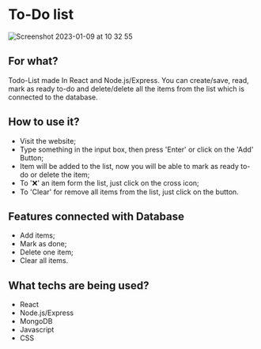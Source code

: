 # To-Do list
![Screenshot 2023-01-09 at 10 32 55](https://user-images.githubusercontent.com/104833965/211267556-0b04552c-1f20-4a33-a8d2-7301407aec30.png)

## For what?
Todo-List made In React and Node.js/Express.
You can create/save, read, mark as ready to-do and delete/delete all the items from the list which is connected to the database.

## How to use it?
* Visit the website;
* Type something in the input box, then press 'Enter' or click on the 'Add' Button;
* Item will be added to the list, now you will be able to mark as ready to-do or delete the item;
* To '❌' an item form the list, just click on the cross icon;
* To 'Clear' for remove all items from the list, just click on the button.

## Features connected with Database
* Add items;
* Mark as done; 
* Delete one item;
* Clear all items.

## What techs are being used?
* React
* Node.js/Express
* MongoDB
* Javascript
* CSS
